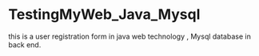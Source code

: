 # TestingMyWeb_Java_Mysql
this is a user registration form in java web technology , Mysql database in back end.
